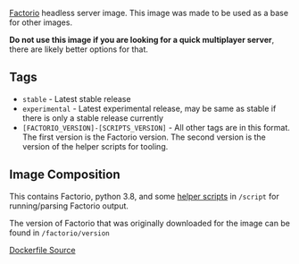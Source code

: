 [Factorio](https://www.factorio.com/) headless server image. This image was made to be used as a base for other images.

**Do not use this image if you are looking for a quick multiplayer server**, there are likely better options for that.

## Tags
* `stable` - Latest stable release
* `experimental` - Latest experimental release, may be same as stable if there is only a stable release currently
* `[FACTORIO_VERSION]-[SCRIPTS_VERSION]` - All other tags are in this format. The first version is the Factorio version.
The second version is the version of the helper scripts for tooling.

## Image Composition
This contains Factorio, python 3.8, and some [helper scripts](https://github.com/DedlySpyder/factorio-headless-ubuntu/tree/main/scripts) in `/script` for running/parsing Factorio output.

The version of Factorio that was originally downloaded for the image can be found in `/factorio/version`

[Dockerfile Source](https://github.com/DedlySpyder/factorio-headless-ubuntu/blob/main/Dockerfile)

